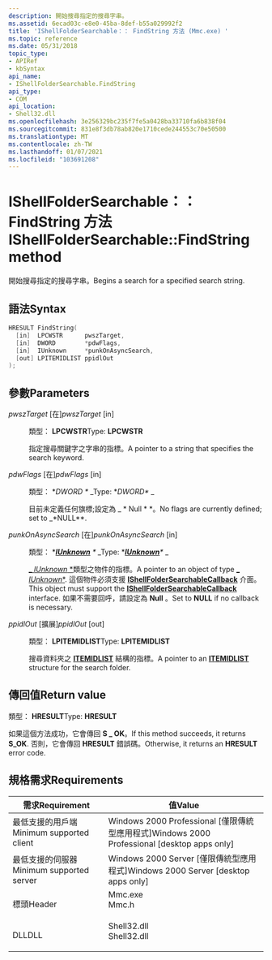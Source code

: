```yaml
---
description: 開始搜尋指定的搜尋字串。
ms.assetid: 6ecad03c-e8e0-45ba-8def-b55a029992f2
title: 'IShellFolderSearchable：： FindString 方法 (Mmc.exe) '
ms.topic: reference
ms.date: 05/31/2018
topic_type:
- APIRef
- kbSyntax
api_name:
- IShellFolderSearchable.FindString
api_type:
- COM
api_location:
- Shell32.dll
ms.openlocfilehash: 3e256329bc235f7fe5a0428ba33710fa6b838f04
ms.sourcegitcommit: 831e8f3db78ab820e1710cede244553c70e50500
ms.translationtype: MT
ms.contentlocale: zh-TW
ms.lasthandoff: 01/07/2021
ms.locfileid: "103691208"
---
```

# <a name="ishellfoldersearchablefindstring-method"></a><span data-ttu-id="84ffd-103">IShellFolderSearchable：： FindString 方法</span><span class="sxs-lookup"><span data-stu-id="84ffd-103">IShellFolderSearchable::FindString method</span></span>

<span data-ttu-id="84ffd-104">開始搜尋指定的搜尋字串。</span><span class="sxs-lookup"><span data-stu-id="84ffd-104">Begins a search for a specified search string.</span></span>

## <a name="syntax"></a><span data-ttu-id="84ffd-105">語法</span><span class="sxs-lookup"><span data-stu-id="84ffd-105">Syntax</span></span>


```C++
HRESULT FindString(
  [in]  LPCWSTR      pwszTarget,
  [in]  DWORD        *pdwFlags,
  [in]  IUnknown     *punkOnAsyncSearch,
  [out] LPITEMIDLIST ppidlOut
);
```



## <a name="parameters"></a><span data-ttu-id="84ffd-106">參數</span><span class="sxs-lookup"><span data-stu-id="84ffd-106">Parameters</span></span>

<dl> <dt>

<span data-ttu-id="84ffd-107">*pwszTarget* \[在\]</span><span class="sxs-lookup"><span data-stu-id="84ffd-107">*pwszTarget* \[in\]</span></span>
</dt> <dd>

<span data-ttu-id="84ffd-108">類型： **LPCWSTR**</span><span class="sxs-lookup"><span data-stu-id="84ffd-108">Type: **LPCWSTR**</span></span>

<span data-ttu-id="84ffd-109">指定搜尋關鍵字之字串的指標。</span><span class="sxs-lookup"><span data-stu-id="84ffd-109">A pointer to a string that specifies the search keyword.</span></span>

</dd> <dt>

<span data-ttu-id="84ffd-110">*pdwFlags* \[在\]</span><span class="sxs-lookup"><span data-stu-id="84ffd-110">*pdwFlags* \[in\]</span></span>
</dt> <dd>

<span data-ttu-id="84ffd-111">類型： \**DWORD \** _</span><span class="sxs-lookup"><span data-stu-id="84ffd-111">Type: \**DWORD\** _</span></span>

<span data-ttu-id="84ffd-112">目前未定義任何旗標;設定為 _ \* Null \* \*。</span><span class="sxs-lookup"><span data-stu-id="84ffd-112">No flags are currently defined; set to _\*NULL\*\*.</span></span>

</dd> <dt>

<span data-ttu-id="84ffd-113">*punkOnAsyncSearch* \[在\]</span><span class="sxs-lookup"><span data-stu-id="84ffd-113">*punkOnAsyncSearch* \[in\]</span></span>
</dt> <dd>

<span data-ttu-id="84ffd-114">類型： \**[**IUnknown**](/windows/win32/api/unknwn/nn-unknwn-iunknown) \** _</span><span class="sxs-lookup"><span data-stu-id="84ffd-114">Type: \**[**IUnknown**](/windows/win32/api/unknwn/nn-unknwn-iunknown)\** _</span></span>

<span data-ttu-id="84ffd-115">[_ *IUnknown* \*](/windows/win32/api/unknwn/nn-unknwn-iunknown)類型之物件的指標。</span><span class="sxs-lookup"><span data-stu-id="84ffd-115">A pointer to an object of type [_ *IUnknown*\*](/windows/win32/api/unknwn/nn-unknwn-iunknown).</span></span> <span data-ttu-id="84ffd-116">這個物件必須支援 [**IShellFolderSearchableCallback**](ishellfoldersearchablecallback.md) 介面。</span><span class="sxs-lookup"><span data-stu-id="84ffd-116">This object must support the [**IShellFolderSearchableCallback**](ishellfoldersearchablecallback.md) interface.</span></span> <span data-ttu-id="84ffd-117">如果不需要回呼，請設定為 **Null** 。</span><span class="sxs-lookup"><span data-stu-id="84ffd-117">Set to **NULL** if no callback is necessary.</span></span>

</dd> <dt>

<span data-ttu-id="84ffd-118">*ppidlOut* \[擴展\]</span><span class="sxs-lookup"><span data-stu-id="84ffd-118">*ppidlOut* \[out\]</span></span>
</dt> <dd>

<span data-ttu-id="84ffd-119">類型： **LPITEMIDLIST**</span><span class="sxs-lookup"><span data-stu-id="84ffd-119">Type: **LPITEMIDLIST**</span></span>

<span data-ttu-id="84ffd-120">搜尋資料夾之 [**ITEMIDLIST**](/windows/desktop/api/Shtypes/ns-shtypes-itemidlist) 結構的指標。</span><span class="sxs-lookup"><span data-stu-id="84ffd-120">A pointer to an [**ITEMIDLIST**](/windows/desktop/api/Shtypes/ns-shtypes-itemidlist) structure for the search folder.</span></span>

</dd> </dl>

## <a name="return-value"></a><span data-ttu-id="84ffd-121">傳回值</span><span class="sxs-lookup"><span data-stu-id="84ffd-121">Return value</span></span>

<span data-ttu-id="84ffd-122">類型： **HRESULT**</span><span class="sxs-lookup"><span data-stu-id="84ffd-122">Type: **HRESULT**</span></span>

<span data-ttu-id="84ffd-123">如果這個方法成功，它會傳回 **S \_ OK**。</span><span class="sxs-lookup"><span data-stu-id="84ffd-123">If this method succeeds, it returns **S\_OK**.</span></span> <span data-ttu-id="84ffd-124">否則，它會傳回 **HRESULT** 錯誤碼。</span><span class="sxs-lookup"><span data-stu-id="84ffd-124">Otherwise, it returns an **HRESULT** error code.</span></span>

## <a name="requirements"></a><span data-ttu-id="84ffd-125">規格需求</span><span class="sxs-lookup"><span data-stu-id="84ffd-125">Requirements</span></span>



| <span data-ttu-id="84ffd-126">需求</span><span class="sxs-lookup"><span data-stu-id="84ffd-126">Requirement</span></span> | <span data-ttu-id="84ffd-127">值</span><span class="sxs-lookup"><span data-stu-id="84ffd-127">Value</span></span> |
|-------------------------------------|----------------------------------------------------------------------------------------|
| <span data-ttu-id="84ffd-128">最低支援的用戶端</span><span class="sxs-lookup"><span data-stu-id="84ffd-128">Minimum supported client</span></span><br/> | <span data-ttu-id="84ffd-129">Windows 2000 Professional \[僅限傳統型應用程式\]</span><span class="sxs-lookup"><span data-stu-id="84ffd-129">Windows 2000 Professional \[desktop apps only\]</span></span><br/>                             |
| <span data-ttu-id="84ffd-130">最低支援的伺服器</span><span class="sxs-lookup"><span data-stu-id="84ffd-130">Minimum supported server</span></span><br/> | <span data-ttu-id="84ffd-131">Windows 2000 Server \[僅限傳統型應用程式\]</span><span class="sxs-lookup"><span data-stu-id="84ffd-131">Windows 2000 Server \[desktop apps only\]</span></span><br/>                                   |
| <span data-ttu-id="84ffd-132">標頭</span><span class="sxs-lookup"><span data-stu-id="84ffd-132">Header</span></span><br/>                   | <dl> <span data-ttu-id="84ffd-133"><dt>Mmc.exe</dt></span><span class="sxs-lookup"><span data-stu-id="84ffd-133"><dt>Mmc.h</dt></span></span> </dl>       |
| <span data-ttu-id="84ffd-134">DLL</span><span class="sxs-lookup"><span data-stu-id="84ffd-134">DLL</span></span><br/>                      | <dl> <span data-ttu-id="84ffd-135"><dt>Shell32.dll</dt></span><span class="sxs-lookup"><span data-stu-id="84ffd-135"><dt>Shell32.dll</dt></span></span> </dl> |



 

 
